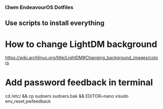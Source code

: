 ### I3wm EndeavourOS Dotfiles

## Use scripts to install everything

# How to change LightDM background
https://wiki.archlinux.org/title/LightDM#Changing_background_images/colors

# Add password feedback in terminal
cd /etc/ && cp sudoers sudoers.bak && EDITOR=nano visudo
env_reset,pwfeedback